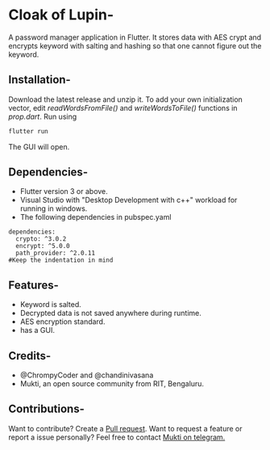 # Cloak of Lupin-
A password manager application in Flutter. It stores data with AES crypt and encrypts keyword with salting and hashing so that one cannot figure out the keyword.

## Installation-
Download the latest release and unzip it. 
To add your own initialization vector, edit _readWordsFromFile()_ and _writeWordsToFile()_ functions in _prop.dart_. 
Run using 
``` Dart 
flutter run
```
The GUI will open.

## Dependencies-
- Flutter version 3 or above.
- Visual Studio with "Desktop Development with c++" workload for running in windows.
- The following dependencies in pubspec.yaml
```
dependencies:
  crypto: ^3.0.2
  encrypt: ^5.0.0
  path_provider: ^2.0.11
#Keep the indentation in mind 
```

## Features-
- Keyword is salted.
- Decrypted data is not saved anywhere during runtime.
- AES encryption standard.
- has a GUI.

## Credits- 
- @ChrompyCoder and @chandinivasana  
- Mukti, an open source community from RIT, Bengaluru.

## Contributions-
Want to contribute? Create a [Pull request](https://github.com/Colluded-Projects/Cloak-of-lupin/pulls).
Want to request a feature or report a issue personally? Feel free to contact [Mukti on telegram.](https://t.me/+JYx6akEWSik2Yjc1)
